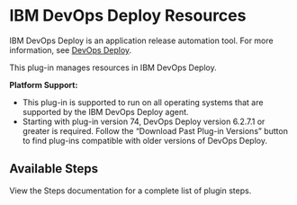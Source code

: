 
# IBM DevOps Deploy Resources

IBM DevOps Deploy is an application release automation tool. For more information, see [DevOps Deploy](https://www.ibm.com/cloud/urbancode).

This plug-in manages resources in IBM DevOps Deploy.


**Platform Support:**


* This plug-in is supported to run on all operating systems that are supported by the IBM DevOps Deploy agent.
* Starting with plug-in version 74, DevOps Deploy version 6.2.7.1 or greater is required. Follow the “Download Past Plug-in Versions” button to find plug-ins compatible with older versions of DevOps Deploy.


## Available Steps

View the Steps documentation for a complete list of plugin steps.


